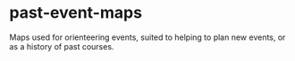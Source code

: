 # past-event-maps
Maps used for orienteering events, suited to helping to plan new events, or as a history of past courses.
